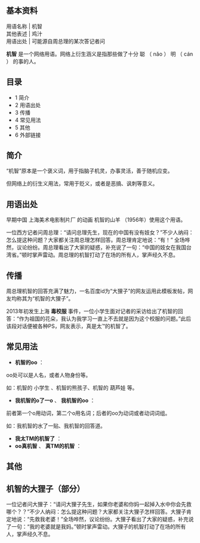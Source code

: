 **基本资料**  
---  
用语名称  |  机智   
其他表述  |  鸡汁   
用语出处  |  可能源自周总理的某次答记者问   
  
**机智** 是一个网络用语。网络上衍生涵义是指那些做了十分  聪  （  nǎo  ）  明  （  cán  ）  的事的人。

##  目录

  * 1  简介 
  * 2  用语出处 
  * 3  传播 
  * 4  常见用法 
  * 5  其他 
  * 6  外部链接 

##  简介

“机智”原本是一个褒义词，用于指脑子机灵，办事灵活，善于随机应变。

但网络上的衍生义用法，常用于贬义，或者是恶搞、讽刺等意义。

##  用语出处

早期中国  上海美术电影制片厂  的动画  机智的山羊  （1956年）使用这个用语。

一位西方记者问周总理：“请问总理先生，现在的中国有没有妓女？”不少人纳闷：怎么提这种问题？大家都关注周总理怎样回答。周总理肯定地说：“有！”
全场哗然，议论纷纷。周总理看出了大家的疑惑，补充说了一句：“中国的妓女在我国台湾省。”顿时掌声雷动。周总理的机智打动了在场的所有人，掌声经久不息。

##  传播

周总理机智的回答充满了魅力，一名百度id为“大狸子”的网友运用此模板发帖，网友均称其为“机智的大狸子”。

2013年初发生上海 **毒校服**
事件，一位小学生面对记者的采访给出了机智的回答：“作为祖国的花朵，我认为我学习一直上不去就是因为这个校服的问题。”此后该段对话便被各种PS，网友表示，真是太™的机智了。

##  常见用法

  * **机智的oo** ： 

oo处可以是人名，或者人物身份等。

如：机智的  小学生  、机智的熊孩子、机智的  葫芦娃  等。

  * **我机智的o了一o** 、 **我机智的oo** ： 

前者第一个o用动词，第二个o用名词；后者的oo为动词或者动词词组。

如：我机智的水了一贴、我机智的回答道。

  * **我太TM的机智了** ： 
  * **oo真机智** 、 **真TM的机智** ： 

##  其他

机智的大狸子（部分）  
---  
一位记者问大狸子：“请问大狸子先生，如果你老婆和你妈一起掉入水中你会先救哪个？？”不少人纳闷：怎么提这种问题？大家都关注大狸子怎样回答。大狸子肯定地说：“先救我老婆！”全场哗然，议论纷纷。大狸子看出了大家的疑惑，补充说了一句：“我的老婆就是我妈。”顿时掌声雷动。大狸子的机智打动了在场的所有人，掌声经久不息。  
  